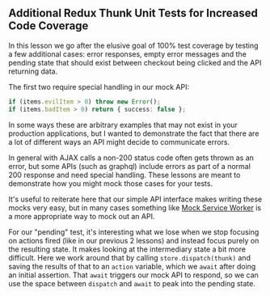 ## Additional Redux Thunk Unit Tests for Increased Code Coverage

In this lesson we go after the elusive goal of 100% test coverage by testing a few additional cases: error responses, empty error messages and the pending state that should exist between checkout being clicked and the API returning data.

The first two require special handling in our mock API:

```typescript
if (items.evilItem > 0) throw new Error();
if (items.badItem > 0) return { success: false };
```

In some ways these are arbitrary examples that may not exist in your production applications, but I wanted to demonstrate the fact that there are a lot of different ways an API might decide to communicate errors.

In general with AJAX calls a non-200 status code often gets thrown as an error, but some APIs (such as graphql) include errors as part of a normal 200 response and need special handling. These lessons are meant to demonstrate how you might mock those cases for your tests.

It's useful to reiterate here that our simple API interface makes writing these mocks very easy, but in many cases something like [Mock Service Worker](https://mswjs.io/docs/getting-started/integrate/node) is a more appropriate way to mock out an API.

For our "pending" test, it's interesting what we lose when we stop focusing on actions fired (like in our previous 2 lessons) and instead focus purely on the resulting state. It makes looking at the intermediary state a bit more difficult. Here we work around that by calling `store.dispatch(thunk)` and saving the results of that to an `action` variable, which we `await` after doing an initial assertion. That `await` triggers our mock API to respond, so we can use the space between `dispatch` and `await` to peak into the pending state.